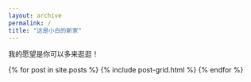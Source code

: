 ```yaml
---
layout: archive
permalink: /
title: "这是小白的新家"
---
```

我的愿望是你可以多来逛逛！

<div class="tiles">
{% for post in site.posts %}
	{% include post-grid.html %}
{% endfor %}
</div><!-- /.tiles -->

